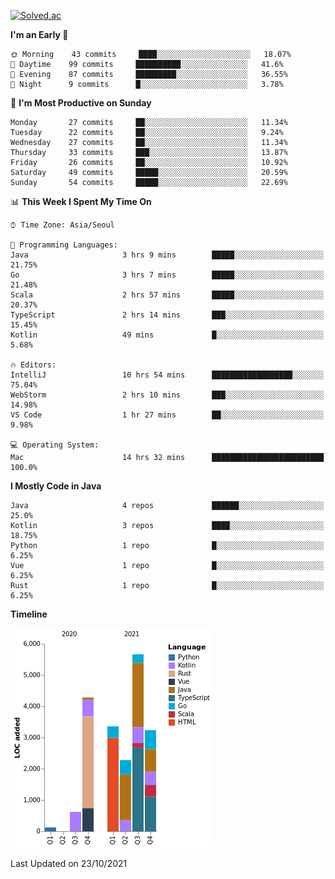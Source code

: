 [![Solved.ac](http://mazassumnida.wtf/api/v2/generate_badge?boj=kuckjwi)](https://solved.ac/kuckjwi)
<!--START_SECTION:waka-->
**I'm an Early 🐤** 

```text
🌞 Morning    43 commits     ████░░░░░░░░░░░░░░░░░░░░░   18.07% 
🌆 Daytime    99 commits     ██████████░░░░░░░░░░░░░░░   41.6% 
🌃 Evening    87 commits     █████████░░░░░░░░░░░░░░░░   36.55% 
🌙 Night      9 commits      █░░░░░░░░░░░░░░░░░░░░░░░░   3.78%

```
📅 **I'm Most Productive on Sunday** 

```text
Monday       27 commits     ██░░░░░░░░░░░░░░░░░░░░░░░   11.34% 
Tuesday      22 commits     ██░░░░░░░░░░░░░░░░░░░░░░░   9.24% 
Wednesday    27 commits     ██░░░░░░░░░░░░░░░░░░░░░░░   11.34% 
Thursday     33 commits     ███░░░░░░░░░░░░░░░░░░░░░░   13.87% 
Friday       26 commits     ██░░░░░░░░░░░░░░░░░░░░░░░   10.92% 
Saturday     49 commits     █████░░░░░░░░░░░░░░░░░░░░   20.59% 
Sunday       54 commits     █████░░░░░░░░░░░░░░░░░░░░   22.69%

```


📊 **This Week I Spent My Time On** 

```text
⌚︎ Time Zone: Asia/Seoul

💬 Programming Languages: 
Java                     3 hrs 9 mins        █████░░░░░░░░░░░░░░░░░░░░   21.75% 
Go                       3 hrs 7 mins        █████░░░░░░░░░░░░░░░░░░░░   21.48% 
Scala                    2 hrs 57 mins       █████░░░░░░░░░░░░░░░░░░░░   20.37% 
TypeScript               2 hrs 14 mins       ███░░░░░░░░░░░░░░░░░░░░░░   15.45% 
Kotlin                   49 mins             █░░░░░░░░░░░░░░░░░░░░░░░░   5.68%

🔥 Editors: 
IntelliJ                 10 hrs 54 mins      ██████████████████░░░░░░░   75.04% 
WebStorm                 2 hrs 10 mins       ███░░░░░░░░░░░░░░░░░░░░░░   14.98% 
VS Code                  1 hr 27 mins        ██░░░░░░░░░░░░░░░░░░░░░░░   9.98%

💻 Operating System: 
Mac                      14 hrs 32 mins      █████████████████████████   100.0%

```

**I Mostly Code in Java** 

```text
Java                     4 repos             ██████░░░░░░░░░░░░░░░░░░░   25.0% 
Kotlin                   3 repos             ████░░░░░░░░░░░░░░░░░░░░░   18.75% 
Python                   1 repo              █░░░░░░░░░░░░░░░░░░░░░░░░   6.25% 
Vue                      1 repo              █░░░░░░░░░░░░░░░░░░░░░░░░   6.25% 
Rust                     1 repo              █░░░░░░░░░░░░░░░░░░░░░░░░   6.25%

```


**Timeline**

![Chart not found](https://raw.githubusercontent.com/kuckjwi0928/kuckjwi0928/master/charts/bar_graph.png) 


 Last Updated on 23/10/2021
<!--END_SECTION:waka-->
